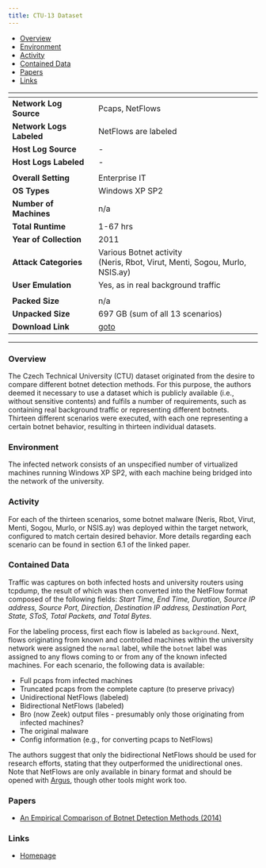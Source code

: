 ```yaml
---
title: CTU-13 Dataset
---
```


- [Overview](#overview)
- [Environment](#environment)
- [Activity](#activity)
- [Contained Data](#contained-data)
- [Papers](#papers)
- [Links](#links)

| <!-- -->                 | <!-- -->                                                                       |
|--------------------------|--------------------------------------------------------------------------------|
| **Network Log Source**   | Pcaps, NetFlows                                                                |
| **Network Logs Labeled** | NetFlows are labeled                                                           |
| **Host Log Source**      | -                                                                              |
| **Host Logs Labeled**    | -                                                                              |
|                          |                                                                                |
| **Overall Setting**      | Enterprise IT                                                                  |
| **OS Types**             | Windows XP SP2                                                                 |
| **Number of Machines**   | n/a                                                                            |
| **Total Runtime**        | 1-67 hrs                                                                       |
| **Year of Collection**   | 2011                                                                           |
| **Attack Categories**    | Various Botnet activity<br/>(Neris, Rbot, Virut, Menti, Sogou, Murlo, NSIS.ay) |
| **User Emulation**       | Yes, as in real background traffic                                             |
|                          |                                                                                |
| **Packed Size**          | n/a                                                                            |
| **Unpacked Size**        | 697 GB (sum of all 13 scenarios)                                               |
| **Download Link**        | [goto](https://www.stratosphereips.org/datasets-ctu13)                         |

***

### Overview

The Czech Technical University (CTU) dataset originated from the desire to compare different botnet detection methods.
For this purpose, the authors deemed it necessary to use a dataset which is publicly available (i.e., without sensitive
contents) and fulfils a number of requirements, such as containing real background traffic or representing different
botnets.
Thirteen different scenarios were executed, with each one representing a certain botnet behavior, resulting in thirteen
individual datasets.

### Environment

The infected network consists of an unspecified number of virtualized machines running Windows XP SP2, with each machine
being bridged into the network of the university.

### Activity

For each of the thirteen scenarios, some botnet malware (Neris, Rbot, Virut, Menti, Sogou, Murlo, or NSIS.ay) was
deployed within the target network, configured to match certain desired behavior. More details regarding each scenario
can be found in section 6.1 of the linked paper.

### Contained Data

Traffic was captures on both infected hosts and university routers using tcpdump, the result of which was then converted
into the NetFlow format composed of the following fields:
_Start Time, End Time, Duration, Source IP address, Source Port, Direction, Destination IP address, Destination Port,
State, SToS, Total Packets, and Total Bytes._

For the labeling process, first each flow is labeled as `background`.
Next, flows originating from known and controlled machines within the university network were assigned the `normal`
label, while the `botnet` label was assigned to any flows coming to or from any of the known infected machines.
For each scenario, the following data is available:

- Full pcaps from infected machines
- Truncated pcaps from the complete capture (to preserve privacy)
- Unidirectional NetFlows (labeled)
- Bidirectional NetFlows (labeled)
- Bro (now Zeek) output files - presumably only those originating from infected machines?
- The original malware
- Config information (e.g., for converting pcaps to NetFlows)

The authors suggest that only the bidirectional NetFlows should be used for research efforts, stating that they
outperformed the unidirectional ones.
Note that NetFlows are only available in binary format and should be opened
with [Argus](https://openargus.org/using-argus), though other tools might work too.

### Papers

- [An Empirical Comparison of Botnet Detection Methods (2014)](https://doi.org/10.1016/j.cose.2014.05.011)

### Links

- [Homepage](https://www.stratosphereips.org/datasets-ctu13)